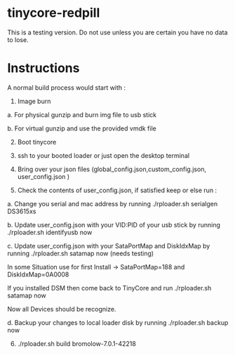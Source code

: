 # tinycore-redpill
This is a testing version. Do not use unless you are certain you have no data to lose.

# Instructions 

A normal build process would start with :

1. Image burn

a. For physical gunzip and burn img file to usb stick

b. For virtual gunzip and use the provided vmdk file 

2. Boot tinycore

3. ssh to your booted loader or just open the desktop terminal 

4. Bring over your json files (global_config.json,custom_config.json, user_config.json )

5. Check the contents of user_config.json, if satisfied keep or else run :

a. Change you serial and mac address by running ./rploader.sh serialgen DS3615xs

b. Update user_config.json with your VID:PID of your usb stick by running ./rploader.sh identifyusb now

c. Update user_config.json with your SataPortMap and DiskIdxMap by running ./rploader.sh satamap now (needs testing)

   In some Situation use for first Install -> SataPortMap=188 and DiskIdxMap=0A0008
   
   If you installed DSM then come back to TinyCore and run ./rploader.sh satamap now
   
   Now all Devices should be recognize.

d. Backup your changes to local loader disk by running  ./rploader.sh backup now


6. ./rploader.sh build bromolow-7.0.1-42218
